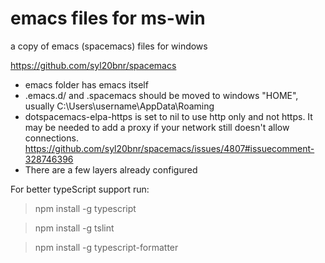 # emacs files for ms-win
a copy of emacs (spacemacs) files for windows

<https://github.com/syl20bnr/spacemacs>

- emacs folder has emacs itself
- .emacs.d/ and .spacemacs should be moved to windows "HOME", usually C:\Users\username\AppData\Roaming
- dotspacemacs-elpa-https is set to nil to use http only and not https. It may be needed to add a proxy if your network still doesn't allow connections.
<https://github.com/syl20bnr/spacemacs/issues/4807#issuecomment-328746396>
- There are a few layers already configured


For better typeScript support run:
> npm install -g typescript

> npm install -g tslint

> npm install -g typescript-formatter




